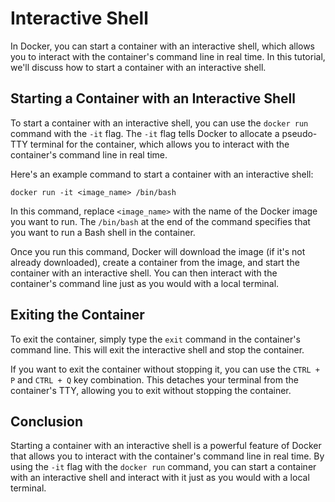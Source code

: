 # Interactive Shell

In Docker, you can start a container with an interactive shell, which allows you to interact with the container's command line in real time. In this tutorial, we'll discuss how to start a container with an interactive shell.

## Starting a Container with an Interactive Shell

To start a container with an interactive shell, you can use the `docker run` command with the `-it` flag. The `-it` flag tells Docker to allocate a pseudo-TTY terminal for the container, which allows you to interact with the container's command line in real time.

Here's an example command to start a container with an interactive shell:

`docker run -it <image_name> /bin/bash`

In this command, replace `<image_name>` with the name of the Docker image you want to run. The `/bin/bash` at the end of the command specifies that you want to run a Bash shell in the container.

Once you run this command, Docker will download the image (if it's not already downloaded), create a container from the image, and start the container with an interactive shell. You can then interact with the container's command line just as you would with a local terminal.

## Exiting the Container

To exit the container, simply type the `exit` command in the container's command line. This will exit the interactive shell and stop the container.

If you want to exit the container without stopping it, you can use the `CTRL + P` and `CTRL + Q` key combination. This detaches your terminal from the container's TTY, allowing you to exit without stopping the container.

## Conclusion

Starting a container with an interactive shell is a powerful feature of Docker that allows you to interact with the container's command line in real time. By using the `-it` flag with the `docker run` command, you can start a container with an interactive shell and interact with it just as you would with a local terminal.
